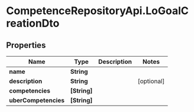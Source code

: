 # CompetenceRepositoryApi.LoGoalCreationDto

## Properties
Name | Type | Description | Notes
------------ | ------------- | ------------- | -------------
**name** | **String** |  | 
**description** | **String** |  | [optional] 
**competencies** | **[String]** |  | 
**uberCompetencies** | **[String]** |  | 
